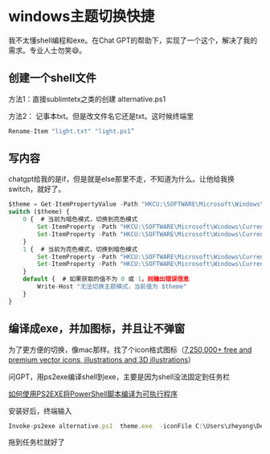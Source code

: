 # windows主题切换快捷

我不太懂shell编程和exe。在Chat GPT的帮助下，实现了一个这个，解决了我的需求。专业人士勿笑😄。

## 创建一个shell文件

方法1：直接sublimtetx之类的创建 alternative.ps1

方法2： 记事本txt。但是改文件名它还是txt。这时候终端里

```jsx
Rename-Item "light.txt" "light.ps1”
```

## 写内容

chatgpt给我的是if，但是就是else那里不走，不知道为什么。让他给我换switch，就好了。

```jsx
$theme = Get-ItemPropertyValue -Path "HKCU:\SOFTWARE\Microsoft\Windows\CurrentVersion\Themes\Personalize" -Name "AppsUseLightTheme"
switch ($theme) {
    0 {  # 当前为暗色模式，切换到亮色模式
        Set-ItemProperty -Path "HKCU:\SOFTWARE\Microsoft\Windows\CurrentVersion\Themes\Personalize" -Name "AppsUseLightTheme" -Value 1
        Set-ItemProperty -Path "HKCU:\SOFTWARE\Microsoft\Windows\CurrentVersion\Themes\Personalize" -Name "SystemUsesLightTheme" -Value 1
    }
    1 {  # 当前为亮色模式，切换到暗色模式
        Set-ItemProperty -Path "HKCU:\SOFTWARE\Microsoft\Windows\CurrentVersion\Themes\Personalize" -Name "AppsUseLightTheme" -Value 0
        Set-ItemProperty -Path "HKCU:\SOFTWARE\Microsoft\Windows\CurrentVersion\Themes\Personalize" -Name "SystemUsesLightTheme" -Value 0
    }
    default {  # 如果获取的值不为 0 或 1，则输出错误信息
        Write-Host "无法切换主题模式，当前值为 $theme"
    }
}
```

## 编译成exe，并加图标，并且让不弹窗

为了更方便的切换，像mac那样。找了个icon格式图标（[7,250,000+ free and premium vector icons, illustrations and 3D illustrations](https://www.iconfinder.com/)）

问GPT，用ps2exe编译shell到exe，主要是因为shell没法固定到任务栏

[如何使用PS2EXE将PowerShell脚本编译为可执行程序](https://www.notion.so/PS2EXE-PowerShell-843fc0ba0da54fbab2d45e6c2a9e510d) 

安装好后，终端输入

```jsx
Invoke-ps2exe alternative.ps1  theme.exe  -iconFile C:\Users\zheyong\Desktop\a.ico -noConsole
```

拖到任务栏就好了
